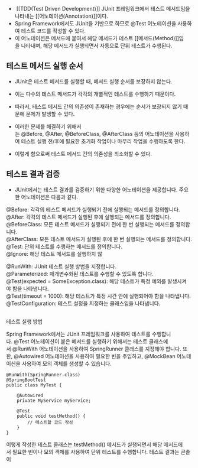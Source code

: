 -  [[TDD(Test Driven Development)]] JUnit 프레임워크에서 테스트 메서드임을 나타내는 [[어노테이션(Annotation)]]이다.
- Spring Framework에서도 JUnit을 기반으로 하므로 @Test 어노테이션을 사용하여 테스트 코드를 작성할 수 있다. 
- 이 어노테이션은 메서드에 붙여서 해당 메서드가 테스트 [[메서드(Method)]]임을 나타내며, 해당 메서드가 실행되면서 자동으로 단위 테스트가 수행된다.

## 테스트 메서드 실행 순서

- JUnit은 테스트 메서드를 실행할 때, 메서드 실행 순서를 보장하지 않는다. 
- 이는 다수의 테스트 메서드가 각각의 개별적인 테스트를 수행하기 때문이다.
- 따라서, 테스트 메서드 간의 의존성이 존재하는 경우에는 순서가 보장되지 않기 때문에 문제가 발생할 수 있다.
  
- 이러한 문제를 해결하기 위해서는 @Before, @After, @BeforeClass, @AfterClass 등의 어노테이션을 사용하여 테스트 실행 전/후에 필요한 초기화 작업이나 마무리 작업을 수행하도록 한다.
- 이렇게 함으로써 테스트 메서드 간의 의존성을 최소화할 수 있다.

## 테스트 결과 검증

- JUnit에서는 테스트 결과를 검증하기 위한 다양한 어노테이션을 제공합니다. 주요한 어노테이션은 다음과 같다.
  
@Before: 각각의 테스트 메서드가 실행되기 전에 실행되는 메서드를 정의합니다.  
@After: 각각의 테스트 메서드가 실행된 후에 실행되는 메서드를 정의합니다.  
@BeforeClass: 모든 테스트 메서드가 실행되기 전에 한 번 실행되는 메서드를 정의합니다.  
@AfterClass: 모든 테스트 메서드가 실행된 후에 한 번 실행되는 메서드를 정의합니다.  
@Test: 단위 테스트를 수행하는 메서드를 정의합니다.  
@Ignore: 해당 테스트 메서드를 실행하지 않

@RunWith: JUnit 테스트 실행 방법을 지정합니다.  
@Parameterized: 매개변수화된 테스트를 수행할 수 있도록 합니다.  
@Test(expected = SomeException.class): 해당 테스트가 특정 예외를 발생시켜야 함을 나타냅니다.  
@Test(timeout = 1000): 해당 테스트가 특정 시간 안에 실행되어야 함을 나타냅니다.  
@TestConfiguration: 테스트 설정을 지정하는 클래스임을 나타냅니다.

##   
테스트 실행 방법

Spring Framework에서는 JUnit 프레임워크를 사용하여 테스트를 수행합니다. @Test 어노테이션이 붙은 메서드를 실행하기 위해서는 테스트 클래스에서 @RunWith 어노테이션을 사용하여 SpringRunner 클래스를 지정해야 합니다. 또한, @Autowired 어노테이션을 사용하여 필요한 빈을 주입하고, @MockBean 어노테이션을 사용하여 모의 객체를 생성할 수 있습니다.  
  

```
@RunWith(SpringRunner.class)
@SpringBootTest
public class MyTest {

    @Autowired
    private MyService myService;

    @Test
    public void testMethod() {
        // 테스트할 코드 작성
    }
}
```

이렇게 작성한 테스트 클래스는 testMethod() 메서드가 실행되면서 해당 메서드에서 필요한 빈이나 모의 객체를 사용하여 단위 테스트를 수행합니다. 테스트 결과는 콘솔이